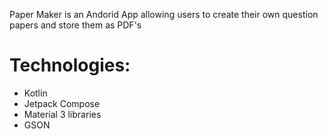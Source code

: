 Paper Maker is an Andorid App allowing users to create their own question papers and store them as PDF's

# Technologies:
- Kotlin
- Jetpack Compose
- Material 3 libraries
- GSON
